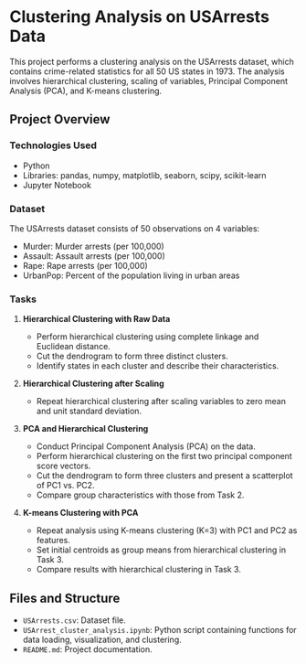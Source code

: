 # Clustering Analysis on USArrests Data

This project performs a clustering analysis on the USArrests dataset, which contains crime-related statistics for all 50 US states in 1973. The analysis involves hierarchical clustering, scaling of variables, Principal Component Analysis (PCA), and K-means clustering.

## Project Overview

### Technologies Used

- Python
- Libraries: pandas, numpy, matplotlib, seaborn, scipy, scikit-learn
- Jupyter Notebook

### Dataset

The USArrests dataset consists of 50 observations on 4 variables:
- Murder: Murder arrests (per 100,000)
- Assault: Assault arrests (per 100,000)
- Rape: Rape arrests (per 100,000)
- UrbanPop: Percent of the population living in urban areas

### Tasks

1. **Hierarchical Clustering with Raw Data**
   - Perform hierarchical clustering using complete linkage and Euclidean distance.
   - Cut the dendrogram to form three distinct clusters.
   - Identify states in each cluster and describe their characteristics.

2. **Hierarchical Clustering after Scaling**
   - Repeat hierarchical clustering after scaling variables to zero mean and unit standard deviation.
   
3. **PCA and Hierarchical Clustering**
   - Conduct Principal Component Analysis (PCA) on the data.
   - Perform hierarchical clustering on the first two principal component score vectors.
   - Cut the dendrogram to form three clusters and present a scatterplot of PC1 vs. PC2.
   - Compare group characteristics with those from Task 2.

4. **K-means Clustering with PCA**
   - Repeat analysis using K-means clustering (K=3) with PC1 and PC2 as features.
   - Set initial centroids as group means from hierarchical clustering in Task 3.
   - Compare results with hierarchical clustering in Task 3.

## Files and Structure

- `USArrests.csv`: Dataset file.
- `USArrest_cluster_analysis.ipynb`: Python script containing functions for data loading, visualization, and clustering.
- `README.md`: Project documentation.



